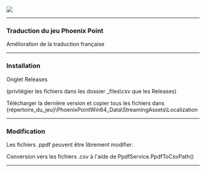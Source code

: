 ![](https://repository-images.githubusercontent.com/422992813/423f5ec1-bf8f-4349-82d7-91695c0ac220)

--------------------------------------------------

### Traduction du jeu Phoenix Point

Amélioration de la traduction française

--------------------------------------------------

### Installation

 Onglet Releases

 (privilégier les fichiers dans les dossier _files\csv que les Releases)
 
 Télécharger la dernière version et copier tous les fichiers dans
 {répertoire_du_jeu}\PhoenixPointWin64_Data\StreamingAssets\Localization

--------------------------------------------------

### Modification

 Les fichiers .ppdf peuvent être librement modifier.

 Conversion vers les fichiers .csv à l'aide de PpdfService.PpdfToCsvPath()

--------------------------------------------------